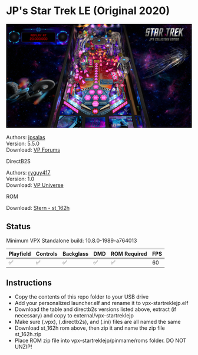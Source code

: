 # JP's Star Trek LE (Original 2020)

![Table Preview](../../images/vpx-jps-star-trek-le-preview.jpg)

Authors: [jpsalas](https://www.vpforums.org/index.php?showuser=277)  
Version: 5.5.0  
Download: [VP Forums](https://www.vpforums.org/index.php?app=downloads&showfile=15247)

DirectB2S

Authors: [ryguy417](https://vpuniverse.com/profile/31096-ryguy417/)  
Version: 1.0  
Download: [VP Universe](https://vpuniverse.com/files/file/12975-star-trek-enterprise-limited-edition-stern-2013-b2s-with-full-dmd/)

ROM

Download: [Stern - st_162h](https://sternpinball.com/?post_type=game_code&s=trek)

## Status 

Minimum VPX Standalone build: 10.8.0-1989-a764013

| Playfield | Controls | Backglass | DMD | ROM Required | FPS | 
|-----------|----------|-----------|-----|--------------|-----|
| :white_check_mark: | :white_check_mark: | :white_check_mark: | :white_check_mark: | :white_check_mark: | 60 |

## Instructions

- Copy the contents of this repo folder to your USB drive
- Add your personalized launcher.elf and rename it to vpx-startreklejp.elf
- Download the table and directb2s versions listed above, extract (if necessary) and copy to external/vpx-startreklejp
- Make sure (.vpx), (.directb2s), and (.ini) files are all named the same
- Download st_162h rom above, then zip it and name the zip file st_162h.zip
- Place ROM zip file into vpx-startreklejp/pinmame/roms folder. DO NOT UNZIP!
